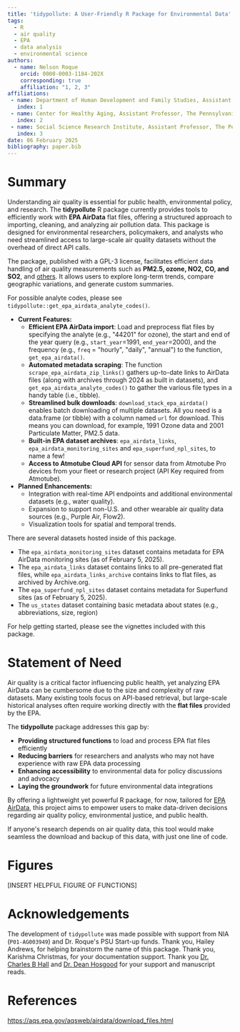 ```yaml
---
title: 'tidypollute: A User-Friendly R Package for Environmental Data'
tags:
  - R
  - air quality
  - EPA
  - data analysis
  - environmental science
authors:
  - name: Nelson Roque
    orcid: 0000-0003-1184-202X
    corresponding: true
    affiliation: "1, 2, 3"
affiliations:
 - name: Department of Human Development and Family Studies, Assistant Professor, The Pennsylvania State University, USA
   index: 1
 - name: Center for Healthy Aging, Assistant Professor, The Pennsylvania State University, USA
   index: 2
 - name: Social Science Research Institute, Assistant Professor, The Pennsylvania State University, USA
   index: 3
date: 06 February 2025
bibliography: paper.bib
---
```


# Summary
Understanding air quality is essential for public health, environmental policy, and research. The **tidypollute** R package currently provides tools to efficiently work with **EPA AirData** flat files, offering a structured approach to importing, cleaning, and analyzing air pollution data. This package is designed for environmental researchers, policymakers, and analysts who need streamlined access to large-scale air quality datasets without the overhead of direct API calls.  

The package, published with a GPL-3 license, facilitates efficient data handling of air quality measurements such as **PM2.5, ozone, NO2, CO, and SO2**, and [others](https://aqs.epa.gov/aqsweb/airdata/download_files.html). It allows users to explore long-term trends, compare geographic variations, and generate custom summaries.  

For possible analyte codes, please see `tidypollute::get_epa_airdata_analyte_codes()`.

- **Current Features:**
  - **Efficient EPA AirData import**: Load and preprocess flat files by specifying the analyte (e.g., "44201" for ozone), the start and end of the year query (e.g., `start_year`=1991, `end_year`=2000), and the frequency (e.g., `freq` = "hourly", "daily", "annual")  to the function, `get_epa_airdata()`.
  - **Automated metadata scraping**: The function `scrape_epa_airdata_zip_links()` gathers up-to-date links to AirData files (along with archives through 2024 as built in datasets), and `get_epa_airdata_analyte_codes()` to gather the various file types in a handy table (i.e., tibble).
  - **Streamlined bulk downloads**: `download_stack_epa_airdata()` enables batch downloading of multiple datasets. All you need is a data.frame (or tibble) with a column named `url` for download. This means you can download, for example, 1991 Ozone data and 2001 Particulate Matter, PM2.5 data.
  - **Built-in EPA dataset archives**: `epa_airdata_links`, `epa_airdata_monitoring_sites` and `epa_superfund_npl_sites`, to name a few!
  - **Access to Atmotube Cloud API** for sensor data from Atmotube Pro devices from your fleet or research project (API Key required from Atmotube).
- **Planned Enhancements:**
  - Integration with real-time API endpoints and additional environmental datasets (e.g., water quality).
  - Expansion to support non-U.S. and other wearable air quality data sources (e.g., Purple Air, Flow2).
  - Visualization tools for spatial and temporal trends.

There are several datasets hosted inside of this package.

  - The `epa_airdata_monitoring_sites` dataset contains metadata for EPA AirData monitoring sites (as of February 5, 2025).
  - The `epa_airdata_links` dataset contains links to all pre-generated flat files, while `epa_airdata_links_archive` contains links to flat files, as archived by Archive.org.
  - The `epa_superfund_npl_sites` dataset contains metadata for Superfund sites (as of February 5, 2025).
  - The `us_states` dataset containing basic metadata about states (e.g., abbreviations, size, region)

For help getting started, please see the vignettes included with this package.

# Statement of Need
Air quality is a critical factor influencing public health, yet analyzing EPA AirData can be cumbersome due to the size and complexity of raw datasets. Many existing tools focus on API-based retrieval, but large-scale historical analyses often require working directly with the **flat files** provided by the EPA.  

The **tidypollute** package addresses this gap by:

- **Providing structured functions** to load and process EPA flat files efficiently  
- **Reducing barriers** for researchers and analysts who may not have experience with raw EPA data processing  
- **Enhancing accessibility** to environmental data for policy discussions and advocacy  
- **Laying the groundwork** for future environmental data integrations

By offering a lightweight yet powerful R package, for now, tailored for [EPA AirData](https://aqs.epa.gov/aqsweb/airdata/download_files.html), this project aims to empower users to make data-driven decisions regarding air quality policy, environmental justice, and public health.  

If anyone's research depends on air quality data, this tool would make seamless the download and backup of this data, with just one line of code.

# Figures

[INSERT HELPFUL FIGURE OF FUNCTIONS]

# Acknowledgements
The development of `tidypollute` was made possible with support from NIA (`P01-AG003949`) and Dr. Roque's PSU Start-up funds. 
Thank you, Hailey Andrews, for helping brainstorm the name of this package. 
Thank you, Karishma Christmas, for your documentation support.
Thank you [Dr. Charles B Hall](https://einsteinmed.edu/faculty/6913/charles-hall) and [Dr. Dean Hosgood](https://einsteinmed.edu/faculty/13282/h-hosgood) for your support and manuscript reads.

# References
https://aqs.epa.gov/aqsweb/airdata/download_files.html
